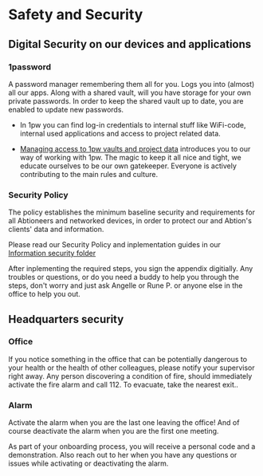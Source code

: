 # Safety and Security

## Digital Security on our devices and applications

### 1password
A password manager remembering them all for you. Logs you into (almost) all our apps. 
Along with a shared vault, will you have storage for your own private passwords. In order to keep the shared vault up to date, you are enabled to update new passwords. 

- In 1pw you can find log-in credentials to internal stuff like WiFi-code, internal used applications and access to project related data. 

- [Managing access to 1pw vaults and project data](https://abtion.github.io/guidelines/tools_and_services/managing_access_to_1pw_vaults_and_project_data.html) introduces you to our way of working with 1pw. The magic to keep it all nice and tight, we educate ourselves to be our own gatekeeper. Everyone is actively contributing to the main rules and culture.

### Security Policy

The policy establishes the minimum baseline security and requirements for all Abtioneers and networked devices, in order to protect our and Abtion's clients' data and information.

Please read our Security Policy and inplementation guides in our [Information security folder](https://drive.google.com/drive/u/0/folders/1HpCJWB6lXyG-UYViyLBQDE9cMuG9y92H) 

After inplementing the required steps, you sign the appendix digitially. Any troubles or questions, or do you need a buddy to help you through the steps, don't worry and just ask Angelle or Rune P. or anyone else in the office to help you out. 

## Headquarters security

### Office
If you notice something in the office that can be potentially dangerous to your health or the health of other colleagues, please notify your supervisor right away. Any person discovering a condition of fire, should immediately activate the fire alarm and call 112. To evacuate, take the nearest exit.. 

### Alarm
Activate the alarm when you are the last one leaving the office! And of course deactivate the alarm when you are the first one meeting. 

As part of your onboarding process, you will receive a personal code and a demonstration. Also reach out to her when you have any questions or issues while activating or deactivating the alarm.
